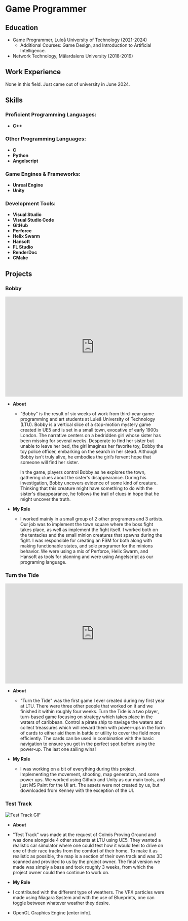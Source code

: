 # Game Programmer

## Education
- Game Programmer, Luleå University of Technology (2021-2024)
  * Additional Courses: Game Design, and Introduction to Artificial Intelligence.
- Network Technology, Mälardalens University (2018-2019)

## Work Experience
None in this field. Just came out of university in June 2024.

## Skills

### Proficient Programming Languages:
- **C++**

### Other Programming Languages:
- **C**
- **Python**
- **Angelscript**

### Game Engines & Frameworks:
- **Unreal Engine**
- **Unity**

### Development Tools:
- **Visual Studio**
- **Visual Studio Code**
- **GitHub**
- **Perforce**
- **Helix Swarm**
- **Hansoft**
- **FL Studio**
- **RenderDoc**
- **CMake**

## Projects
### Bobby
<iframe width="560" height="315" src="https://www.youtube.com/embed/YKkjFaRAAGY" frameborder="0" allowfullscreen></iframe>

- **About**
  - "Bobby" is the result of six weeks of work from third-year game programming and art students at Luleå University of Technology (LTU). Bobby is a vertical slice of a stop-motion mystery game created in UE5 and is set in a small town, evocative of early 1900s London. The narrative centers on a bedridden girl whose sister has been missing for several weeks. Desperate to find her sister but unable to leave her bed, the girl imagines her favorite toy, Bobby the toy police officer, embarking on the search in her stead. Although Bobby isn't truly alive, he embodies the girl’s fervent hope that someone will find her sister.

    In the game, players control Bobby as he explores the town, gathering clues about the sister's disappearance. During his investigation, Bobby uncovers evidence of some kind of creature. Thinking that this creature might have something to do with the sister's disappearance, he follows the trail of clues in hope that he might uncover the truth.

- **My Role**
  - I worked mainly in a small group of 2 other programers and 3 artists. Our job was to implement the town square where the boss fight takes place, as well as implement the fight itself. I worked both on the tentacles and the small minion creatures that spawns during the fight. I was responsible for creating an FSM for both along with making functionable states, and sole programer for the minions behavior. We were using a mix of Perforce, Helix Swarm, and Hansoft as tools for planning and were using Angelscript as our programing language.
 
### Turn the Tide
<iframe width="560" height="315" src="https://www.youtube.com/embed/Czm_HKpNagA" frameborder="0" allowfullscreen></iframe>

- **About**
  - "Turn the Tide" was the first game I ever created during my first year at LTU. There were three other people that worked on it and we finished it within roughly four weeks. Turn the Tide is a two player, turn-based game focusing on strategy which takes place in the waters of caribbean. Control a pirate ship to naviage the waters and collect treassures which will reward them with power-ups in the form of cards to either aid them in battle or utility to cover the field more efficiently. The cards can be used in combination with the basic navigation to ensure you get in the perfect spot before using the power-up. The last one sailing wins!
 
- **My Role**
  - I was working on a bit of everything during this project. Implementing the movement, shooting, map generation, and some power ups. We worked using Github and Unity as our main tools, and just MS Paint for the UI art. The assets were not created by us, but downloaded from Kenney with the exception of the UI.

### Test Track
![Test Track GIF](https://user-images.githubusercontent.com/13751243/207295900-6bd38dcf-dff4-472a-9328-8066aaa0c0f9.gif)

- **About**
 - "Test Track" was made at the request of Colmis Proving Ground and was done alongside 4 other students at LTU using UE5. They wanted a realistic car simulator where one could test how it would feel to drive on one of their race tracks from the comfort of their home. To make it as realistic as possible, the map is a section of their own track and was 3D scanned and provided to us by the project owner. The final version we made was simply a base and took roughly 3 weeks, from which the project owner could then continue to work on.

- **My Role**
 - I contributed with the different type of weathers. The VFX particles were made using Niagara System and with the use of Blueprints, one can toggle between whatever weather they desire.

- OpenGL Graphics Engine [enter info].

